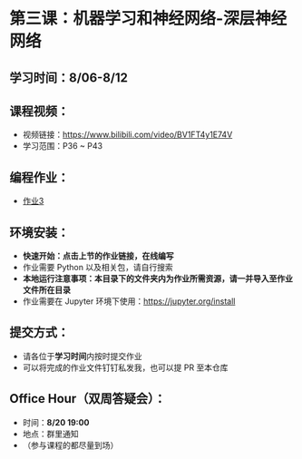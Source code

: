 # 第三课：机器学习和神经网络-深层神经网络

## 学习时间：8/06-8/12

## 课程视频：
- 视频链接：https://www.bilibili.com/video/BV1FT4y1E74V
- 学习范围：P36 ~ P43

## 编程作业：
- [作业3](https://mybinder.org/v2/gh/swowk/DL-NLP-LLM-L1/517ad8d6f44818388337b13e0fea5b0e7711c78f?urlpath=lab%2Ftree%2F2.%E6%9C%BA%E5%99%A8%E5%AD%A6%E4%B9%A0%E5%92%8C%E7%A5%9E%E7%BB%8F%E7%BD%91%E7%BB%9C-%E6%B5%85%E5%B1%82%E7%A5%9E%E7%BB%8F%E7%BD%91%E7%BB%9C%2Fassignment3.ipynb)

## 环境安装：
- **快速开始：点击上节的作业链接，在线编写**
- 作业需要 Python 以及相关包，请自行搜索
- **本地运行注意事项：本目录下的文件夹内为作业所需资源，请一并导入至作业文件所在目录**
- 作业需要在 Jupyter 环境下使用：https://jupyter.org/install

## 提交方式：
- 请各位于**学习时间**内按时提交作业
- 可以将完成的作业文件钉钉私发我，也可以提 PR 至本仓库

## Office Hour（双周答疑会）：
- 时间：**8/20 19:00**
- 地点：群里通知
- （参与课程的都尽量到场）
